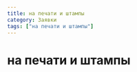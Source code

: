 ```yaml
---
title: на печати и штампы
category: Заявки
tags: ["на печати и штампы"]
---
```

# на печати и штампы
